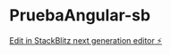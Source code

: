 # PruebaAngular-sb

[Edit in StackBlitz next generation editor ⚡️](https://stackblitz.com/~/github.com/RomeroT76/PruebaAngular-sb)